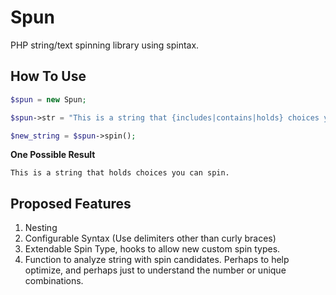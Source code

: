 Spun
=====

PHP string/text spinning library using spintax.

How To Use
-----

```php
$spun = new Spun;

$spun->str = "This is a string that {includes|contains|holds} choices you can spin.";

$new_string = $spun->spin();
```

**One Possible Result**

```
This is a string that holds choices you can spin.
```

Proposed Features
----
1. Nesting
2. Configurable Syntax (Use delimiters other than curly braces)
3. Extendable Spin Type, hooks to allow new custom spin types.
4. Function to analyze string with spin candidates. Perhaps to help optimize, and perhaps just to understand the number or unique combinations.
